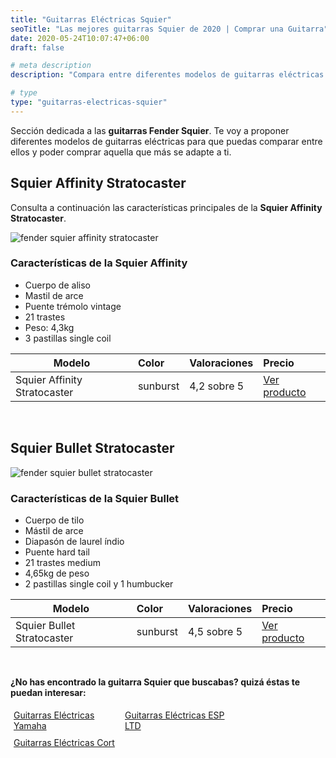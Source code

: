 ```yaml
---
title: "Guitarras Eléctricas Squier"
seoTitle: "Las mejores guitarras Squier de 2020 | Comprar una Guitarra"
date: 2020-05-24T10:07:47+06:00
draft: false

# meta description
description: "Compara entre diferentes modelos de guitarras eléctricas Squier de Fender, como la Affinity o la Bullet. Encuentra aquella que más se adapte a ti."

# type
type: "guitarras-electricas-squier"
---
```


Sección dedicada a las **guitarras Fender Squier**. Te voy a proponer diferentes modelos de guitarras eléctricas para que puedas comparar entre ellos y poder comprar aquella que más se adapte a ti.

## Squier Affinity Stratocaster

Consulta a continuación las características principales de la **Squier Affinity Stratocaster**.

![fender squier affinity stratocaster](../../images/fender-squier/squier-affinity-stratocaster.jpg)

### Características de la Squier Affinity

* Cuerpo de aliso
* Mastil de arce
* Puente trémolo vintage
* 21 trastes
* Peso: 4,3kg
* 3 pastillas single coil

| Modelo        | Color    | Valoraciones | Precio |      
| ------------- |:-------------|:-------------|:-------------
| Squier Affinity Stratocaster | sunburst | 4,2 sobre 5 | <a href="https://amzn.to/2zixUf9" rel="nofollow noopener noreferrer" target="_blank">Ver producto</a>	
  
&nbsp;

## Squier Bullet Stratocaster

![fender squier bullet stratocaster](../../images/fender-squier/squier-bullet-stratocaster.jpg)

### Características de la Squier Bullet

* Cuerpo de tilo 
* Mástil de arce
* Diapasón de laurel índio
* Puente hard tail
* 21 trastes medium
* 4,65kg de peso
* 2 pastillas single coil y 1 humbucker

| Modelo        | Color    | Valoraciones | Precio |      
| ------------- |:-------------|:-------------|:-------------
| Squier Bullet Stratocaster | sunburst | 4,5 sobre 5 | <a href="https://amzn.to/2zqDj3O" rel="nofollow noopener noreferrer" target="_blank">Ver producto</a>

&nbsp;

**¿No has encontrado la guitarra Squier que buscabas? quizá éstas te puedan interesar:**

<div class="row">
      <div class="column" style="float: left; width: 33.33%; padding: 5px;">
        <a href="/guitarras-yamaha/">
          <figcaption>Guitarras Eléctricas Yamaha</figcaption>
        </a>
      </div>
      <div class="column" style="float: left; width: 33.33%; padding: 5px;">
        <a href="/guitarras-ltd/">
          <figcaption>Guitarras Eléctricas ESP LTD</figcaption>
        </a>
      </div>
      <div class="column" style="float: left; width: 33.33%; padding: 5px;">
        <a href="/guitarras-cort/">
          <figcaption>Guitarras Eléctricas Cort</figcaption>
        </a>
      </div>
</div>